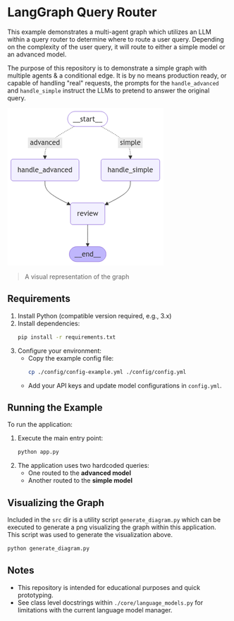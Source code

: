 # LangGraph Query Router

This example demonstrates a multi-agent graph which utilizes an LLM within a query router to determine where to route
a user query. Depending on the complexity of the user query, it will route to either a simple model or an advanced model.

The purpose of this repository is to demonstrate a simple graph with multiple agents & a conditional edge. It is by no 
means production ready, or capable of handling "real" requests, the prompts for the `handle_advanced` and `handle_simple`
instruct the LLMs to pretend to answer the original query.

![Graph Visualization](graph.png)

> A visual representation of the graph

## Requirements

1. Install Python (compatible version required, e.g., 3.x)
2. Install dependencies:
   ```bash
   pip install -r requirements.txt
   ```
3. Configure your environment:
    - Copy the example config file:
      ```bash
      cp ./config/config-example.yml ./config/config.yml
      ```
    - Add your API keys and update model configurations in `config.yml`.

## Running the Example

To run the application:

1. Execute the main entry point:
   ```bash
   python app.py
   ```
2. The application uses two hardcoded queries:
    - One routed to the **advanced model**
    - Another routed to the **simple model**

## Visualizing the Graph

Included in the `src` dir is a utility script `generate_diagram.py` which can be executed to generate a png visualizing 
the graph within this application. This script was used to generate the visualization above.

```bash
python generate_diagram.py
```

## Notes

- This repository is intended for educational purposes and quick prototyping.
- See class level docstrings within `./core/language_models.py` for limitations with the current language model manager.